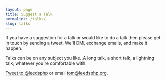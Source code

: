 ```yaml
---
layout: page
title: Suggest a Talk
permalink: /talks/
slug: talks
---
```


If you have a suggestion for a talk or would like to do a talk then please get in touch by sending a tweet. We'll DM, exchange emails, and make it happen.

Talks can be on any subject you like. A long talk, a short talk, a lightning talk; whatever you're comfortable with.

<a href="https://twitter.com/intent/tweet?screen_name=leedsphp" class="twitter-mention-button" data-size="large" data-related="leedsphp">Tweet to @leedsphp</a> or email [tom@leedsphp.org](tom@leedsphp.org).
